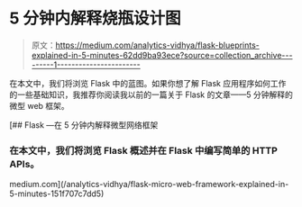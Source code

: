 # 5 分钟内解释烧瓶设计图

> 原文：<https://medium.com/analytics-vidhya/flask-blueprints-explained-in-5-minutes-62dd9ba93ece?source=collection_archive---------1----------------------->

在本文中，我们将浏览 Flask 中的蓝图。如果你想了解 Flask 应用程序如何工作的一些基础知识，我推荐你阅读我以前的一篇关于 Flask 的文章——5 分钟解释的微型 web 框架。

[](/analytics-vidhya/flask-micro-web-framework-explained-in-5-minutes-151f707c7dd5) [## Flask —在 5 分钟内解释微型网络框架

### 在本文中，我们将浏览 Flask 概述并在 Flask 中编写简单的 HTTP APIs。

medium.com](/analytics-vidhya/flask-micro-web-framework-explained-in-5-minutes-151f707c7dd5)